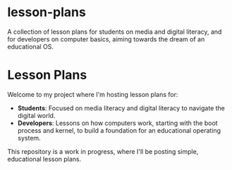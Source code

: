 # lesson-plans
A collection of lesson plans for students on media and digital literacy, and for developers on computer basics, aiming towards the dream of an educational OS.

# Lesson Plans

Welcome to my project where I'm hosting lesson plans for:

- **Students**: Focused on media literacy and digital literacy to navigate the digital world.
- **Developers**: Lessons on how computers work, starting with the boot process and kernel, to build a foundation for an educational operating system.

This repository is a work in progress, where I'll be posting simple, educational lesson plans.
